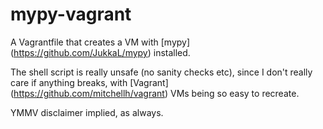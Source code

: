 mypy-vagrant
============

A Vagrantfile that creates a VM with [mypy] (https://github.com/JukkaL/mypy) installed.

The shell script is really unsafe (no sanity checks etc), since I don't really care if anything breaks, with [Vagrant] (https://github.com/mitchellh/vagrant) VMs being so easy to recreate.

YMMV disclaimer implied, as always.
